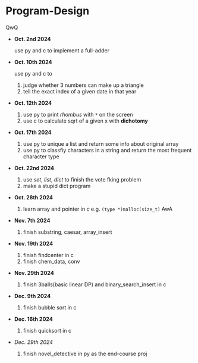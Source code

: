 # Program-Design

QwQ
- **Oct. 2nd 2024** 
  
  use py and c to implement a full-adder

- **Oct. 10th 2024**

  use py and c to

  1. judge whether 3 numbers can make up a triangle
  2. tell the exact index of a given date in that year

- **Oct. 12th 2024**

  1. use py to print *rhombus* with `*` on the screen
  2. use c to calculate sqrt of a given x with **dichotomy**

- **Oct. 17th 2024**
  1. use py to unique a list and return some info about original array
  2. use py to classfiy characters in a string and return the most frequent character type

- **Oct. 22nd 2024**
  1. use *set*, *list*, *dict* to finish the vote fking problem
  2. make a stupid dict program

- **Oct. 28th 2024**
  1. learn array and pointer in *c* e.g. `(type *)malloc(size_t)` AwA

- **Nov. 7th 2024**
  1. finish substring, caesar, array_insert

- **Nov. 19th 2024**
  1. finish findcenter in c
  2. finish chem_data, conv

- **Nov. 29th 2024**
  1. finish 3balls(basic linear DP) and binary_search_insert in c

- **Dec. 9th 2024**
  1. finish bubble sort in c

- **Dec. 16th 2024**
  1. finish quicksort in c

- **Dec. 29th* 2024*
  1. finish novel_detective in py as the end-course proj